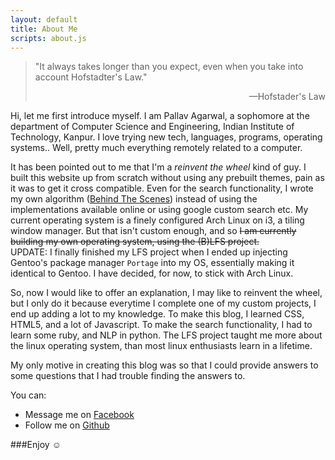 ```yaml
---
layout: default
title: About Me
scripts: about.js
---
```


> "It always takes longer than you expect, even
> when you take into account Hofstadter's Law."
> <p style="text-align:right"> —Hofstader's Law </p>

Hi, let me first introduce myself.
I am Pallav Agarwal, a sophomore at the department of
Computer Science and Engineering, Indian Institute of
Technology, Kanpur. I love trying new tech, languages,
programs, operating systems.. Well, pretty much everything
remotely related to a computer.

It has been pointed out to me that I'm a _reinvent the wheel_
kind of guy. I built this website up from scratch without
using any prebuilt themes, pain as it was to get it
cross compatible. Even for the search functionality, I
wrote my own algorithm ([Behind The Scenes](/algo/))
instead of using the implementations available online
or using google custom search etc. My current operating
system is a finely configured Arch Linux on i3, a tiling
window manager. But that isn't custom enough, and so <s>I am
currently building my own operating system, using the
(B)LFS project.</s><br/>UPDATE: I finally finished my LFS project
when I ended up injecting Gentoo's package manager `Portage`
into my OS, essentially making it identical to Gentoo. I have
decided, for now, to stick with Arch Linux.

So, now I would like to offer an explanation,
I may like to reinvent the wheel, but I only do it
because everytime I complete one of my custom projects,
I end up adding a lot to my knowledge. To make this
blog, I learned CSS, HTML5, and a lot of Javascript.
To make the search functionality, I had to learn some
ruby, and NLP in python. The LFS project taught me more
about the linux operating system, than most linux
enthusiasts learn in a lifetime.

My only motive in creating this blog was so that
I could provide answers to some questions that
I had trouble finding the answers to.

You can:

* Message me on [Facebook](http://fb.com/pallavagarwal07)
* Follow me on [Github](http://github.com/pallavagarwal07)

###Enjoy ☺
